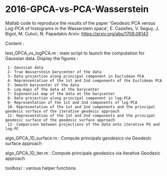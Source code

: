 # 2016-GPCA-vs-PCA-Wasserstein

Matlab code to reproduce the results of the paper
'Geodesic PCA versus Log-PCA of histograms in the Wasserstein space', E. Cazelles, V. Seguy, J. Bigot, M. Cuturi, N. Papadakis
Arxiv: https://arxiv.org/abs/1708.08143
 
 Content :
 
 test_GPCA_vs_logPCA.m : main script to launch the computation for Gaussian data. Display the figures :
 
     1- Gaussian data    
     2- True Wasserstein barycenter of the data
     3- Data projection along principal component in Euclidean PCA     
     4- Reprensentation of the 1st and 2nd components of the Euclidean PCA    
     5- Smooth barycenter of the data     
     6- Log-maps of the data at the barycenter     
     7- Exponential map of the data at the barycenter     
     8- Data projection along principal component in log-PCA    
     9- Representation of the 1st and 2nd components of log-PCA    
     10- Representation of the 1st and 2nd components and the principal geodesic surface of the iterative geodesic approach    
     11- Representation of the 1st and 2nd components and the principal geodesic surface of the geodesic surface approach   
     12- Comparison between projections of the data onto iterative PG and log-PC

 
 algo_GPCA_1D_surface.m : Compute principals geodesics via  Geodesic surface approach
 
 algo_GPCA_1D_iter.m : Compute principals geodesics via Iterative Geodesic approach
 
 toolbox/ : various helper functions
